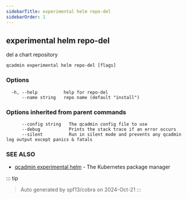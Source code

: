 ```yaml
---
sidebarTitle: experimental helm repo-del
sidebarOrder: 1
---
```


## experimental helm repo-del

del a chart repository

```
qcadmin experimental helm repo-del [flags]
```

### Options

```
  -h, --help          help for repo-del
      --name string   repo name (default "install")
```

### Options inherited from parent commands

```
      --config string   The qcadmin config file to use
      --debug           Prints the stack trace if an error occurs
      --silent          Run in silent mode and prevents any qcadmin log output except panics & fatals
```

### SEE ALSO

* [qcadmin experimental helm](experimental_helm.md)	 - The Kubernetes package manager

::: tip
>Auto generated by spf13/cobra on 2024-Oct-21
:::